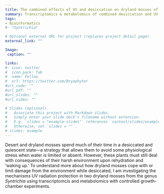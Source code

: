```yaml
---
title: The combined effects of UV and desiccation on dryland mosses of the genus Syntrichia
summary: Transcriptomics & metabolomics of combined desiccation and UV stress on two species
tags:
- Bioinformatics
#- *Syntrichia*

# Optional external URL for project (replaces project detail page).
external_link: ""

Image:
 caption: ""

links:
#- icon: twitter
#  icon_pack: fab
#  name: Follow
#  url: https://twitter.com/Bryophyter
#url_code: ""
#url_pdf: ""
#url_slides: ""
#url_video: ""

# Slides (optional).
#   Associate this project with Markdown slides.
#   Simply enter your slide deck's filename without extension.
#   E.g. `slides = "example-slides"` references `content/slides/example-slides.md`.
#   Otherwise, set `slides = ""`.
# slides: example
---
```


Desert and dryland mosses spend much of their time in a desiccated and quiescent state—a strategy that allows them to avoid some physiological stress when water is limited or absent. However, these plants must still deal with consequences of their harsh environment upon rehydration and ‘waking up.’ To understand more about how dryland mosses cope with or limit damage from the environment while desiccated, I am investigating the mechanisms UV radiation protection in two dryland mosses from the genus *Syntrichia* using transcriptomcis and metabolomics with controlled growth-chamber experiments.
